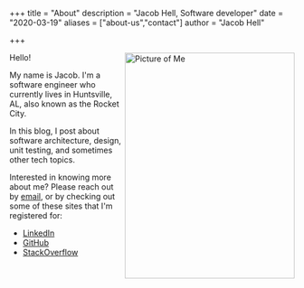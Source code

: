 +++
title = "About"
description = "Jacob Hell, Software developer"
date = "2020-03-19"
aliases = ["about-us","contact"]
author = "Jacob Hell"

+++

Hello!<img src="../../portrait.jpg" alt="Picture of Me" align="right" width="300" height="400">

My name is Jacob. I'm a software engineer who currently lives in Huntsville, AL, also known as the Rocket City.

In this blog, I post about software architecture, design, unit testing, and sometimes other tech topics.

Interested in knowing more about me? Please reach out by [email](mailto:jakehell95@gmail.com), or by checking out some of these sites that I'm registered for:

* [LinkedIn](https://www.linkedin.com/in/jacob-hell)
* [GitHub](https://github.com/jakehell)
* [StackOverflow](https://stackoverflow.com/users/4367461/jhell)




